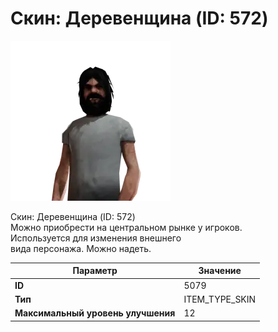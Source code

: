 # Скин: Деревенщина (ID: 572)

![Item Image](../img/5079.webp?raw=true)

Скин: Деревенщина (ID: 572)<br>Можно приобрести на центральном рынке у игроков.<br>Используется для изменения внешнего<br>вида персонажа. Можно надеть.


| Параметр | Значение |
|----------|----------|
| **ID** | 5079 |
| **Тип** | ITEM_TYPE_SKIN |
| **Максимальный уровень улучшения** | 12 |


